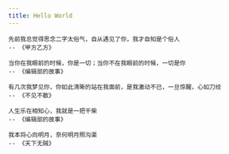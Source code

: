 ```yaml
---
title: Hello World
---
```


```
先前我总觉得思念二字太俗气，自从遇见了你，我才自知是个俗人
-- 《甲方乙方》
```

```
当你在我眼前的时候，你是一切；当你不在我眼前的时候，一切是你
-- 《编辑部的故事》
```

```
有几次我梦见你，你如此清晰的站在我面前，是我激动不已，一旦惊醒，心如刀绞
-- 《不见不散》
```

```
人生乐在相知心，我就是一把干柴
-- 《编辑部的故事》
```

```
我本将心向明月，奈何明月照沟渠
-- 《天下无贼》
```